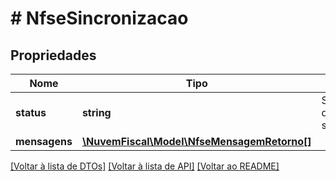 # # NfseSincronizacao

## Propriedades

Nome | Tipo | Descrição | Comentários
------------ | ------------- | ------------- | -------------
**status** | **string** | Situação atual da sincronização. | [optional]
**mensagens** | [**\NuvemFiscal\Model\NfseMensagemRetorno[]**](NfseMensagemRetorno.md) |  | [optional]

[[Voltar à lista de DTOs]](../../README.md#models) [[Voltar à lista de API]](../../README.md#endpoints) [[Voltar ao README]](../../README.md)
